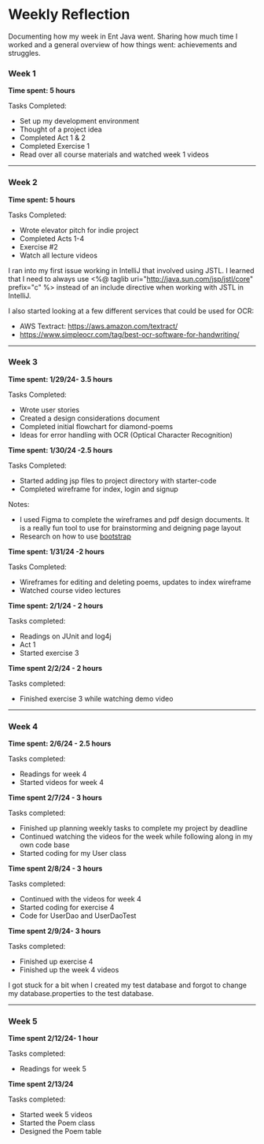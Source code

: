 # Weekly Reflection

Documenting how my week in Ent Java went. Sharing how much time I worked and a general overview of how things went: achievements and struggles.


### Week 1

**Time spent: 5 hours**

Tasks Completed:
* Set up my development environment
* Thought of a project idea
* Completed Act 1 & 2
* Completed Exercise 1
* Read over all course materials and watched week 1 videos
---
### Week 2
**Time spent: 5 hours**

Tasks Completed:
* Wrote elevator pitch for indie project
* Completed Acts 1-4
* Exercise #2 
* Watch all lecture videos

I ran into my first issue working in IntelliJ that involved using JSTL. I learned that I need to always use <%@ taglib uri="http://java.sun.com/jsp/jstl/core" prefix="c" %> instead of an include directive when working with JSTL in IntelliJ.

I also started looking at a few different services that could be used for OCR:
* AWS Textract: https://aws.amazon.com/textract/
* https://www.simpleocr.com/tag/best-ocr-software-for-handwriting/
---
### Week 3

**Time spent: 1/29/24- 3.5 hours**

Tasks Completed:
* Wrote user stories
* Created a design considerations document
* Completed initial flowchart for diamond-poems
* Ideas for error handling with OCR (Optical Character Recognition)

**Time spent: 1/30/24 -2.5 hours** 

Tasks Completed:
* Started adding jsp files to project directory with starter-code
* Completed wireframe for index, login and signup

Notes:
* I used Figma to complete the wireframes and pdf design documents.
It is a really fun tool to use for brainstorming and deigning page layout
* Research on how to use [bootstrap](https://www.oracle.com/webfolder/technetwork/tutorials/obe/java/basic_app_embedded_tomcat/basic_app-tomcat-embedded.html)

**Time spent: 1/31/24 -2 hours**

Tasks Completed:
* Wireframes for editing and deleting poems, updates to index wireframe
* Watched course video lectures

**Time spent: 2/1/24 - 2 hours**

Tasks completed:
* Readings on JUnit and log4j
* Act 1 
* Started exercise 3

**Time spent 2/2/24 - 2 hours**

Tasks completed:
* Finished exercise 3 while watching demo video
---
### Week 4
**Time spent: 2/6/24 - 2.5 hours**

Tasks completed:
* Readings for week 4
* Started videos for week 4

**Time spent 2/7/24 - 3 hours**

Tasks completed:
* Finished up planning weekly tasks to complete my project by deadline
* Continued watching the videos for the week while following along in my own code base
* Started coding for my User class

**Time spent 2/8/24 - 3 hours**

Tasks completed:
* Continued with the videos for week 4
* Started coding for exercise 4
* Code for UserDao and UserDaoTest

**Time spent 2/9/24- 3 hours**

Tasks completed:
* Finished up exercise 4
* Finished up the week 4 videos

I got stuck for a bit when I created my test database and 
forgot to change my database.properties to the test database.


---

### Week 5

**Time spent 2/12/24- 1 hour**

Tasks completed:
* Readings for week 5

**Time spent 2/13/24** 

Tasks completed: 
* Started week 5 videos 
* Started the Poem class
* Designed the Poem table 